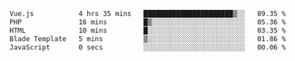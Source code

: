 <!--START_SECTION:waka-->

```txt
Vue.js           4 hrs 35 mins   ██████████████████████▒░░   89.35 %
PHP              16 mins         █▒░░░░░░░░░░░░░░░░░░░░░░░   05.36 %
HTML             10 mins         █░░░░░░░░░░░░░░░░░░░░░░░░   03.35 %
Blade Template   5 mins          ▒░░░░░░░░░░░░░░░░░░░░░░░░   01.86 %
JavaScript       0 secs          ░░░░░░░░░░░░░░░░░░░░░░░░░   00.06 %
```

<!--END_SECTION:waka-->
